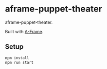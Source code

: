 # aframe-puppet-theater

aframe-puppet-theater.

Built with [A-Frame](https://aframe.io).

## Setup

```sh
npm install
npm run start
```
